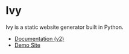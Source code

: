 # Ivy

Ivy is a static website generator built in Python.

* [Documentation (v2)](http://www.dmulholl.com/docs/ivy/v2/)
* [Demo Site](http://www.dmulholl.com/demos/ivy/)

